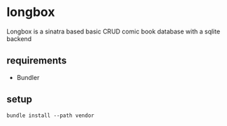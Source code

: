 longbox
=======

Longbox is a sinatra based basic CRUD comic book database with a sqlite backend


requirements
------------

* Bundler


setup
-----

    bundle install --path vendor

